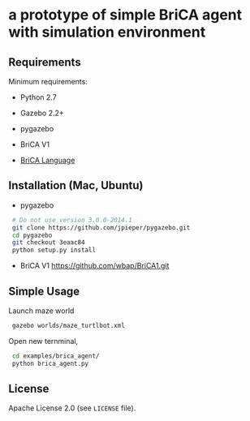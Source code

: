 # a prototype of simple BriCA agent with simulation environment

## Requirements
Minimum requirements:

 - Python 2.7

 - Gazebo 2.2+

 - pygazebo
 
 - BriCA V1

 - [BriCA Language](https://github.com/rondelion/brical.git)

## Installation (Mac, Ubuntu)

 - pygazebo
```bash
 # Do not use version 3.0.0-2014.1 
 git clone https://github.com/jpieper/pygazebo.git
 cd pygazebo
 git checkout 3eaac84
 python setup.py install
```

 - BriCA V1
https://github.com/wbap/BriCA1.git


## Simple Usage

Launch maze world
```bash
 gazebo worlds/maze_turtlbot.xml
```
Open new ternminal, 

```bash
 cd examples/brica_agent/
 python brica_agent.py
```

## License

Apache License 2.0 (see `LICENSE` file).